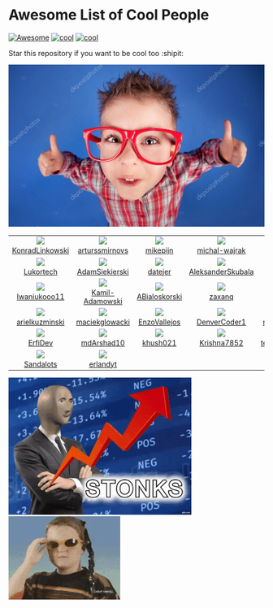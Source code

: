 # Awesome List of Cool People
[![Awesome](https://cdn.rawgit.com/sindresorhus/awesome/d7305f38d29fed78fa85652e3a63e154dd8e8829/media/badge.svg)](https://github.com/sindresorhus/awesome)
[![cool](https://img.shields.io/badge/be-cool-purple.svg)](https://shields.io/)
[![cool](https://img.shields.io/badge/sample-text-green.svg)](https://shields.io/)


Star this repository if you want to be cool too :shipit:


![image](img/cool2.png)

<!--START_SECTION:cool-people-->
<table><tr>
  <td align="center">
    <a href="https://github.com/KonradLinkowski">
      <img src="https://avatars.githubusercontent.com/u/26126510?v=4" />
      <br />
      KonradLinkowski
    </a> 
  </td>

  <td align="center">
    <a href="https://github.com/arturssmirnovs">
      <img src="https://avatars.githubusercontent.com/u/7140344?v=4" />
      <br />
      arturssmirnovs
    </a> 
  </td>

  <td align="center">
    <a href="https://github.com/mikepijn">
      <img src="https://avatars.githubusercontent.com/u/22960489?v=4" />
      <br />
      mikepijn
    </a> 
  </td>

  <td align="center">
    <a href="https://github.com/michal-wajrak">
      <img src="https://avatars.githubusercontent.com/u/41954395?v=4" />
      <br />
      michal-wajrak
    </a> 
  </td>

  <td align="center">
    <a href="https://github.com/woznyjakub">
      <img src="https://avatars.githubusercontent.com/u/39833445?v=4" />
      <br />
      woznyjakub
    </a> 
  </td>

  <td align="center">
    <a href="https://github.com/olafsulich">
      <img src="https://avatars.githubusercontent.com/u/46969484?v=4" />
      <br />
      olafsulich
    </a> 
  </td></tr>
<tr>
  <td align="center">
    <a href="https://github.com/Lukortech">
      <img src="https://avatars.githubusercontent.com/u/26508593?v=4" />
      <br />
      Lukortech
    </a> 
  </td>

  <td align="center">
    <a href="https://github.com/AdamSiekierski">
      <img src="https://avatars.githubusercontent.com/u/24841038?v=4" />
      <br />
      AdamSiekierski
    </a> 
  </td>

  <td align="center">
    <a href="https://github.com/datejer">
      <img src="https://avatars.githubusercontent.com/u/35652893?v=4" />
      <br />
      datejer
    </a> 
  </td>

  <td align="center">
    <a href="https://github.com/AleksanderSkubala">
      <img src="https://avatars.githubusercontent.com/u/35501014?v=4" />
      <br />
      AleksanderSkubala
    </a> 
  </td>

  <td align="center">
    <a href="https://github.com/Celkowy">
      <img src="https://avatars.githubusercontent.com/u/28812904?v=4" />
      <br />
      Celkowy
    </a> 
  </td>

  <td align="center">
    <a href="https://github.com/KonradBaranek">
      <img src="https://avatars.githubusercontent.com/u/28057848?v=4" />
      <br />
      KonradBaranek
    </a> 
  </td></tr>
<tr>
  <td align="center">
    <a href="https://github.com/Iwaniukooo11">
      <img src="https://avatars.githubusercontent.com/u/45974414?v=4" />
      <br />
      Iwaniukooo11
    </a> 
  </td>

  <td align="center">
    <a href="https://github.com/Kamil-Adamowski">
      <img src="https://avatars.githubusercontent.com/u/43523913?v=4" />
      <br />
      Kamil-Adamowski
    </a> 
  </td>

  <td align="center">
    <a href="https://github.com/ABialoskorski">
      <img src="https://avatars.githubusercontent.com/u/40116220?v=4" />
      <br />
      ABialoskorski
    </a> 
  </td>

  <td align="center">
    <a href="https://github.com/zaxanq">
      <img src="https://avatars.githubusercontent.com/u/20804409?v=4" />
      <br />
      zaxanq
    </a> 
  </td>

  <td align="center">
    <a href="https://github.com/bastek338">
      <img src="https://avatars.githubusercontent.com/u/36669224?v=4" />
      <br />
      bastek338
    </a> 
  </td>

  <td align="center">
    <a href="https://github.com/szado">
      <img src="https://avatars.githubusercontent.com/u/20907536?v=4" />
      <br />
      szado
    </a> 
  </td></tr>
<tr>
  <td align="center">
    <a href="https://github.com/arielkuzminski">
      <img src="https://avatars.githubusercontent.com/u/20773060?v=4" />
      <br />
      arielkuzminski
    </a> 
  </td>

  <td align="center">
    <a href="https://github.com/maciekglowacki">
      <img src="https://avatars.githubusercontent.com/u/29459845?v=4" />
      <br />
      maciekglowacki
    </a> 
  </td>

  <td align="center">
    <a href="https://github.com/EnzoVallejos">
      <img src="https://avatars.githubusercontent.com/u/45172106?v=4" />
      <br />
      EnzoVallejos
    </a> 
  </td>

  <td align="center">
    <a href="https://github.com/DenverCoder1">
      <img src="https://avatars.githubusercontent.com/u/20955511?v=4" />
      <br />
      DenverCoder1
    </a> 
  </td>

  <td align="center">
    <a href="https://github.com/ryankisslinger">
      <img src="https://avatars.githubusercontent.com/u/24976000?v=4" />
      <br />
      ryankisslinger
    </a> 
  </td>

  <td align="center">
    <a href="https://github.com/imsushant12">
      <img src="https://avatars.githubusercontent.com/u/68695162?v=4" />
      <br />
      imsushant12
    </a> 
  </td></tr>
<tr>
  <td align="center">
    <a href="https://github.com/ErfiDev">
      <img src="https://avatars.githubusercontent.com/u/73667127?v=4" />
      <br />
      ErfiDev
    </a> 
  </td>

  <td align="center">
    <a href="https://github.com/mdArshad10">
      <img src="https://avatars.githubusercontent.com/u/77781954?v=4" />
      <br />
      mdArshad10
    </a> 
  </td>

  <td align="center">
    <a href="https://github.com/khush021">
      <img src="https://avatars.githubusercontent.com/u/66432560?v=4" />
      <br />
      khush021
    </a> 
  </td>

  <td align="center">
    <a href="https://github.com/Krishna7852">
      <img src="https://avatars.githubusercontent.com/u/24426690?v=4" />
      <br />
      Krishna7852
    </a> 
  </td>

  <td align="center">
    <a href="https://github.com/tessachristina0">
      <img src="https://avatars.githubusercontent.com/u/81567345?v=4" />
      <br />
      tessachristina0
    </a> 
  </td>

  <td align="center">
    <a href="https://github.com/ELTANTAWI">
      <img src="https://avatars.githubusercontent.com/u/106462582?v=4" />
      <br />
      ELTANTAWI
    </a> 
  </td></tr>
<tr>
  <td align="center">
    <a href="https://github.com/Sandalots">
      <img src="https://avatars.githubusercontent.com/u/59518103?v=4" />
      <br />
      Sandalots
    </a> 
  </td>

  <td align="center">
    <a href="https://github.com/erlandyt">
      <img src="https://avatars.githubusercontent.com/u/70699100?v=4" />
      <br />
      erlandyt
    </a> 
  </td></tr></table>
<!--END_SECTION:cool-people-->

![](./img/stonks.gif)
![](./img/cool.gif)
